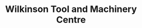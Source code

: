 ---
title: "Wilkinson Tool and Machinery Centre"
url: /edinburgh/wilkinson-tool-and-machinery-centre/
shop: trade
---